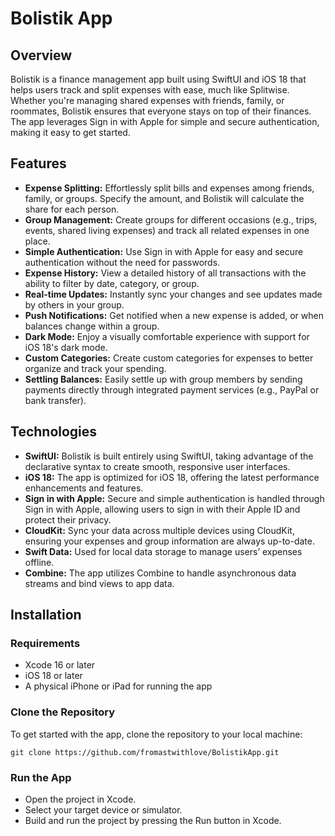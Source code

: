 # Bolistik App

## Overview

Bolistik is a finance management app built using SwiftUI and iOS 18 that helps users track and split expenses with ease, much like Splitwise. Whether you're managing shared expenses with friends, family, or roommates, Bolistik ensures that everyone stays on top of their finances. The app leverages Sign in with Apple for simple and secure authentication, making it easy to get started.

## Features

- **Expense Splitting:** Effortlessly split bills and expenses among friends, family, or groups. Specify the amount, and Bolistik will calculate the share for each person.
- **Group Management:** Create groups for different occasions (e.g., trips, events, shared living expenses) and track all related expenses in one place.
- **Simple Authentication:** Use Sign in with Apple for easy and secure authentication without the need for passwords.
- **Expense History:** View a detailed history of all transactions with the ability to filter by date, category, or group.
- **Real-time Updates:** Instantly sync your changes and see updates made by others in your group.
- **Push Notifications:** Get notified when a new expense is added, or when balances change within a group.
- **Dark Mode:** Enjoy a visually comfortable experience with support for iOS 18's dark mode.
- **Custom Categories:** Create custom categories for expenses to better organize and track your spending.
- **Settling Balances:** Easily settle up with group members by sending payments directly through integrated payment services (e.g., PayPal or bank transfer).

## Technologies

- **SwiftUI:** Bolistik is built entirely using SwiftUI, taking advantage of the declarative syntax to create smooth, responsive user interfaces.
- **iOS 18:** The app is optimized for iOS 18, offering the latest performance enhancements and features.
- **Sign in with Apple:** Secure and simple authentication is handled through Sign in with Apple, allowing users to sign in with their Apple ID and protect their privacy.
- **CloudKit:** Sync your data across multiple devices using CloudKit, ensuring your expenses and group information are always up-to-date.
- **Swift Data:** Used for local data storage to manage users’ expenses offline.
- **Combine:** The app utilizes Combine to handle asynchronous data streams and bind views to app data.

## Installation

### Requirements
- Xcode 16 or later
- iOS 18 or later
- A physical iPhone or iPad for running the app

### Clone the Repository
To get started with the app, clone the repository to your local machine:

`git clone https://github.com/fromastwithlove/BolistikApp.git`

### Run the App
- Open the project in Xcode.
- Select your target device or simulator.
- Build and run the project by pressing the Run button in Xcode.

